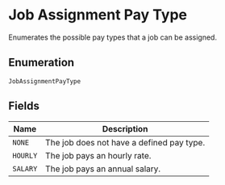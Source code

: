 <!-- Optimized: 2025-10-06 -->
<!-- RPM: 1.6.2.1.1.6.2.1_job-assignment-pay-type_20251006 -->
<!-- Session: E2E RPM DNA Application -->
<!-- AOM: RND (Reggie & Dro) -->
<!-- COI: TECHNOLOGY -->
<!-- RPM: HIGH -->
<!-- ACTION: BUILD -->

# Job Assignment Pay Type

Enumerates the possible pay types that a job can be assigned.

## Enumeration

`JobAssignmentPayType`

## Fields

| Name | Description |
|  --- | --- |
| `NONE` | The job does not have a defined pay type. |
| `HOURLY` | The job pays an hourly rate. |
| `SALARY` | The job pays an annual salary. |
